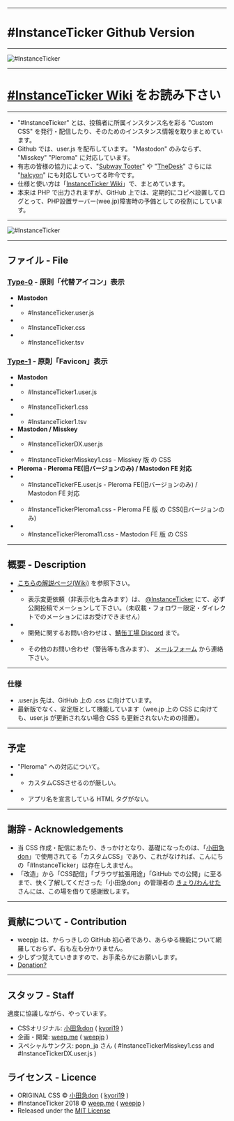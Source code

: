 <hr>

# #InstanceTicker Github Version

<hr>

<img src="https://res.cloudinary.com/weep/image/upload/v1551123733/it/InstanceTicker.png" title="#InstanceTicker" alt="#InstanceTicker" />
<hr>



# **[#InstanceTicker Wiki](https://github.com/fedpla/InstanceTicker/wiki) をお読み下さい**

<hr>

- "#InstanceTicker" とは、投稿者に所属インスタンス名を彩る "Custom CSS" を発行・配信したり、そのためのインスタンス情報を取りまとめています。
- Github では、user.js を配布しています。 "Mastodon" のみならず、 "Misskey" "Pleroma" に対応しています。
- 有志の皆様の協力によって、"[Subway Tooter](https://github.com/tateisu/SubwayTooter)" や "[TheDesk](https://github.com/cutls/TheDesk)" さらには "[halcyon](https://github.com/kaias1jp/halcyon)" にも対応していってる昨今です。
- 仕様と使い方は「[InstanceTicker Wiki](https://github.com/fedpla/InstanceTicker/wiki)」で、まとめています。
- 本来は PHP で出力されますが、GitHub 上では、定期的にコピペ設置してログとって、PHP設置サーバー(wee.jp)障害時の予備としての役割にしています。

<hr>

<img src="https://wee.jp/mastodon/tit.png" title="#InstanceTicker" alt="#InstanceTicker" />

<hr>

## ファイル - File
### [Type-0](https://github.com/fedpla/InstanceTicker/wiki/Type0) - 原則「代替アイコン」表示
- **Mastodon**
- - #InstanceTicker.user.js
- - #InstanceTicker.css
- - #InstanceTicker.tsv
### [Type-1](https://github.com/fedpla/InstanceTicker/wiki/Type1) - 原則「Favicon」表示
- **Mastodon**
- - #InstanceTicker1.user.js
- - #InstanceTicker1.css
- - #InstanceTicker1.tsv
- **Mastodon / Misskey**
- - #InstanceTickerDX.user.js
- - #InstanceTickerMisskey1.css - Misskey 版 の CSS
- **Pleroma - Pleroma FE(旧バージョンのみ) / Mastodon FE 対応**
- - #InstanceTickerFE.user.js - Pleroma FE(旧バージョンのみ) / Mastodon FE 対応
- - #InstanceTickerPleroma1.css - Pleroma FE 版 の CSS(旧バージョンのみ)
- - #InstanceTickerPleroma11.css - Mastodon FE 版 の CSS

<hr>

## 概要 - Description
- [こちらの解説ページ(Wiki)](https://github.com/fedpla/InstanceTicker/wiki) を参照下さい。
- - 表示変更依頼（非表示化も含みます）は、 <a target="_blank" rel="me" href="https://mastodon.social/@InstanceTicker">@InstanceTicker</a> にて、必ず公開投稿でメーションして下さい。（未収載・フォロワー限定・ダイレクトでのメーションにはお受けできません）
- - 開発に関するお問い合わせは 、[鯖缶工場 Discord](https://discord.gg/tCgghdP) まで。
- - その他のお問い合わせ（警告等も含みます）、 [メールフォーム](https://weep.jp/mail) から連絡下さい。

<hr>

### 仕様
- .user.js 先は、GitHub 上の .css に向けています。
- 最新版でなく、安定版として機能しています（wee.jp 上の CSS に向けても、user.js が更新されない場合 CSS も更新されないための措置）。

<hr>

## 予定
- "Pleroma" への対応について。
- - カスタムCSSさせるのが厳しい。
- - アプリ名を宣言している HTML タグがない。

<hr>

## 謝辞 - Acknowledgements
- 当 CSS 作成・配信にあたり、きっかけとなり、基礎になったのは、「[小田急don](https://odakyu.app/about)」で使用されてる「カスタムCSS」であり、これがなければ、こんにちの「#InstanceTicker」は存在しえません。
- 「改造」から「CSS配信」「ブラウザ拡張用途」「GitHub での公開」に至るまで、快く了解してくださった「小田急don」の管理者の [きょり/わんせた](https://github.com/kyori19) さんには、この場を借りて感謝致します。

<hr>

## 貢献について - Contribution
- weepjp は、からっきしの GitHub 初心者であり、あらゆる機能について網羅しておらず、右も左も分かりません。
- 少しずつ覚えていきますので、お手柔らかにお願いします。
- [Donation?](https://github.com/fedpla/InstanceTicker/wiki/ZENINAGE)

<hr>

## スタッフ - Staff
適度に協議しながら、やっています。
- CSSオリジナル: [小田急don](https://odakyu.app/about) ( [kyori19](https://github.com/kyori19) )
- 企画・開発: [weep.me](https://weep.me/about) ( [weepjp](https://github.com/weepjp) )
- スペシャルサンクス: popn_ja さん ( #InstanceTickerMisskey1.css and #InstanceTickerDX.user.js )

## ライセンス - Licence
- ORIGINAL CSS © [小田急don](https://odakyu.app/about) ( [kyori19](https://github.com/kyori19) )
- #InstanceTicker 2018 © [weep.me](https://weep.me/about) ( [weepjp](https://github.com/weepjp) )
- Released under the [MIT License](https://opensource.org/licenses/mit-license.php)
